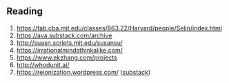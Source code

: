 <base href="./reading/">

## Reading

1. https://fab.cba.mit.edu/classes/863.22/Harvard/people/Selin/index.html
1. https://ava.substack.com/archive
1. http://suasn.scripts.mit.edu/susansu/
1. https://irrationalmindsthinkalike.com/
1. https://www.ekzhang.com/projects
1. http://whodunit.ai/
1. https://reionization.wordpress.com/ ([substack](https://substack.com/profile/135472686-laura-cui))